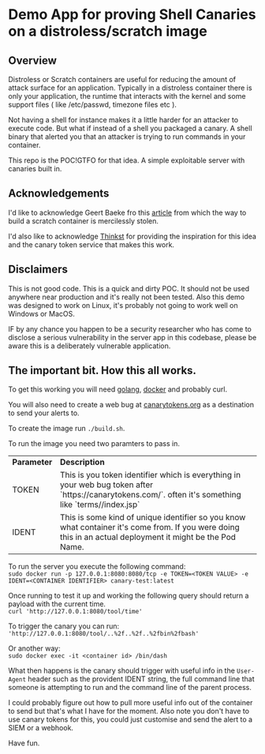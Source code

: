 # Demo App for proving Shell Canaries on a distroless/scratch image 

## Overview 
Distroless or Scratch containers are useful for reducing the amount of attack surface for an application. Typically in a distroless container there is only your application, the runtime that interacts with the kernel and some support files ( like /etc/passwd, timezone files etc ). 

Not having a shell for instance makes it a little harder for an attacker to execute code. But what if instead of a shell you packaged a canary. A shell binary that alerted you that an attacker is trying to run commands in your container.

This repo is the POC!GTFO for that idea. A simple exploitable server with canaries built in.

## Acknowledgements

I'd like to acknowledge Geert Baeke fro this [article](https://blog.baeke.info/2021/03/28/distroless-or-scratch-for-go-apps/) from which the way to build a scratch container is mercilessly stolen.

I'd also like to acknowledge [Thinkst](https://blog.baeke.info/2021/03/28/distroless-or-scratch-for-go-apps/) for providing the inspiration for this idea and the canary token service that makes this work.

## Disclaimers

This is not good code. This is a quick and dirty POC. It should not be used anywhere near production and it's really not been tested. Also this demo was designed to work on Linux, it's probably not going to work well on Windows or MacOS.  

IF by any chance you happen to be a security researcher who has come to disclose a serious vulnerability in the server app in this codebase, please be aware this is a deliberately vulnerable application. 

## The important bit. How this all works.

To get this working you will need [golang](https://go.dev/doc/install), [docker](https://docs.docker.com/engine/install/) and probably curl.

You will also need to create a web bug at [canarytokens.org](https://canarytokens.org/nest/) as a destination to send your alerts to.

To create the image run `./build.sh`. 

To run the image you need two paramters to pass in.
<table>
  <tr><td><b>Parameter</b></td><td><b>Description</b></td></tr>
  <tr><td>TOKEN</td><td>This is you token identifier which is everything in your web bug token after `https://canarytokens.com/`. often it's something like `terms/<somerandomstuff>/index.jsp` </td></tr>
  <tr><td>IDENT</td><td>This is some kind of unique identifier so you know what container it's come from. If you were doing this in an actual deployment it might be the Pod Name.</td></tr>
</table>

To run the server you execute the following command:<br>
`sudo docker run -p 127.0.0.1:8080:8080/tcp -e TOKEN=<TOKEN VALUE> -e IDENT=<CONTAINER IDENTIFIER> canary-test:latest`

Once running to test it up and working the following query should return a payload with the current time.<br>
`curl 'http://127.0.0.1:8080/tool/time'`

To trigger the canary you can run:<br>
`'http://127.0.0.1:8080/tool/..%2f..%2f..%2fbin%2fbash'`

Or another way:<br>
`sudo docker exec -it <container id> /bin/dash`

What then happens is the canary should trigger with useful info in the `User-Agent` header such as the provident IDENT string, the full command line that someone is attempting to run and the command line of the parent process.  

I could probably figure out how to pull more useful info out of the container to send but that's what I have for the moment. Also note you don't have to use canary tokens for this, you could just customise and send the alert to a SIEM or a webhook.

Have fun.







